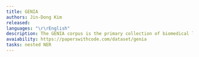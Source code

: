 ```yaml
---
title: GENIA
authors: Jin-Dong Kim
released: 
languages: "\r\rEnglish"
description: The GENIA corpus is the primary collection of biomedical literature compiled and annotated within the scope of the GENIA project. The corpus was created to support the development and evaluation of information extraction and text mining systems for the domain of molecular biology.
avaiability: https://paperswithcode.com/dataset/genia
tasks: nested NER
---
```

